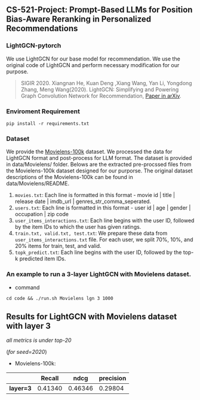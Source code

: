## CS-521-Project: Prompt-Based LLMs for Position Bias-Aware Reranking in Personalized Recommendations 

### LightGCN-pytorch

We use LightGCN for our base model for recommendation. We use the original code of LightGCN and
perform necessary modification for our purpose.

>SIGIR 2020. Xiangnan He, Kuan Deng ,Xiang Wang, Yan Li, Yongdong Zhang, Meng Wang(2020). LightGCN: Simplifying and Powering Graph Convolution Network for Recommendation, [Paper in arXiv](https://arxiv.org/abs/2002.02126).

### Enviroment Requirement

`pip install -r requirements.txt`

### Dataset

We provide the [Movielens-100k](https://grouplens.org/datasets/movielens) dataset. We processed the data 
for LightGCN format and post-process for LLM format. The dataset is provided in data/Movielens/ folder. 
Belows are the extracted pre-procssed files from the Movielens-100k dataset designed for our purporse. 
The original dataset descriptions of the Movielens-100k can be found in data/Movielens/README.

1. `movies.txt`: Each line is formatted in this format - movie id | title | release date | imdb_url | genres_str_comma_seperated.
2. `users.txt`: Each line is formatted in this format - user id | age | gender | occupation | zip code
3. `user_items_interactions.txt`: Each line begins with the user ID, followed by the item IDs to which the user has given ratings.
4. `train.txt, valid.txt, test.txt`: We prepare these data from `user_items_interactions.txt` file. For each user, we split 70%, 10%, and 20% items for train, test, and valid.
5. `topk_predict.txt`: Each line begins with the user ID, followed by the top-k predicted item IDs.

### An example to run a 3-layer LightGCN with Movielens dataset.

* command

```cd code && ./run.sh Movielens lgn 3 1000```


## Results for LightGCN with Movielens dataset with layer 3
*all metrics is under top-20*

(*for seed=2020*)

* Movielens-100k:

|             | Recall | ndcg    | precision |
| ----------- | ------------------------- |---------|-----------|
| **layer=3** | 0.41340                | 0.46346 | 0.29804   |

